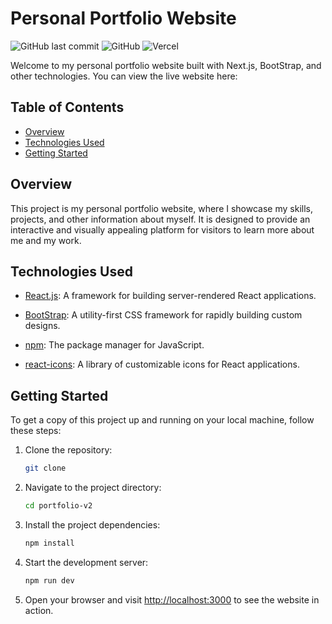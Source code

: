 # Personal Portfolio Website

![GitHub last commit]() ![GitHub]() ![Vercel]()

Welcome to my personal portfolio website built with Next.js, BootStrap, and other technologies. You can view the live website here: []()



## Table of Contents

- [Overview](#overview)
- [Technologies Used](#technologies-used)
- [Getting Started](#getting-started)


## Overview

This project is my personal portfolio website, where I showcase my skills, projects, and other information about myself. It is designed to provide an interactive and visually appealing platform for visitors to learn more about me and my work.

## Technologies Used

- [React.js](https://react.dev/learn): A  framework for building server-rendered React applications.

- [BootStrap](https://getbootstrap.com/): A utility-first CSS framework for rapidly building custom designs.

- [npm](https://www.npmjs.com/): The package manager for JavaScript.

- [react-icons](https://react-icons.github.io/react-icons/): A library of customizable icons for React applications.

## Getting Started

To get a copy of this project up and running on your local machine, follow these steps:

1. Clone the repository:

   ```bash
   git clone 
   ```

2. Navigate to the project directory:

   ```bash
   cd portfolio-v2
   ```

3. Install the project dependencies:

   ```bash
   npm install
   ```

4. Start the development server:

   ```bash
   npm run dev
   ```

5. Open your browser and visit [http://localhost:3000](http://localhost:3000) to see the website in action.
